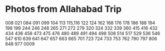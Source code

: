 # Photos from Allahabad Trip

008
021
084
091
099
104
113 115,116
122
124
162
168
176
178
186
188
194
198
199
244
246
248
265
271
272
279
320
324
332
339
360
415
416
432
434
436
458
473
475
476
480
489
491
494
498
508
514
517
529
536
546
547
610
639
641
647
657
663
665
701
723
724
733
753
762
790
797
806
848
977
0009

